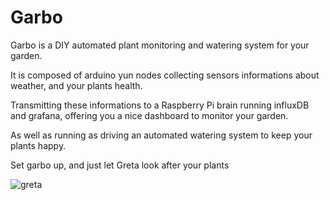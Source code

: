 # Garbo

Garbo is a DIY automated plant monitoring and watering system for your garden.

It is composed of arduino yun nodes collecting sensors informations about weather, and your plants health.

Transmitting these informations to a Raspberry Pi brain running influxDB and grafana, offering you a nice dashboard to monitor your garden.

As well as running as driving an automated watering system to keep your plants happy.

Set garbo up, and just let Greta look after your plants

![greta](http://c300221.r21.cf1.rackcdn.com/photography-of-greta-garbofrom-the-1920thies-1433715331_org.jpg)
